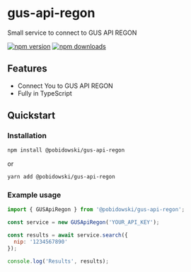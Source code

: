 # gus-api-regon
Small service to connect to GUS API REGON

[![npm version](https://img.shields.io/npm/v/@pobidowski/gus-api-regon.svg?style=flat-square)](https://www.npmjs.org/package/@pobidowski/cz-conventional-changelog-for-phabricator)
[![npm downloads](https://img.shields.io/npm/dm/@pobidowski/gus-api-regon.svg?style=flat-square)](http://npm-stat.com/charts.html?package=@pobidowski/cz-conventional-changelog-for-phabricator&from=2015-08-01)

## Features

- Connect You to GUS API REGON
- Fully in TypeScript

## Quickstart

### Installation

```bash
npm install @pobidowski/gus-api-regon
```

or 

```bash
yarn add @pobidowski/gus-api-regon
```

### Example usage

```javascript
import { GUSApiRegon } from '@pobidowski/gus-api-regon';

const service = new GUSApiRegon('YOUR_API_KEY');

const results = await service.search({
  nip: '1234567890'
});

console.log('Results', results);
```
